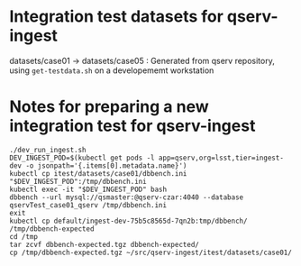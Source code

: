 # Integration test datasets for qserv-ingest

datasets/case01 -> datasets/case05 : Generated from qserv repository, using `get-testdata.sh` on a developememt workstation



# Notes for preparing a new integration test for qserv-ingest


```shell
./dev_run_ingest.sh
DEV_INGEST_POD=$(kubectl get pods -l app=qserv,org=lsst,tier=ingest-dev -o jsonpath='{.items[0].metadata.name}')
kubectl cp itest/datasets/case01/dbbench.ini "$DEV_INGEST_POD":/tmp/dbbench.ini
kubectl exec -it "$DEV_INGEST_POD" bash
dbbench --url mysql://qsmaster:@qserv-czar:4040 --database qservTest_case01_qserv /tmp/dbbench.ini
exit
kubectl cp default/ingest-dev-75b5c8565d-7qn2b:tmp/dbbench/ /tmp/dbbench-expected
cd /tmp
tar zcvf dbbench-expected.tgz dbbench-expected/
cp /tmp/dbbench-expected.tgz ~/src/qserv-ingest/itest/datasets/case01/
```
